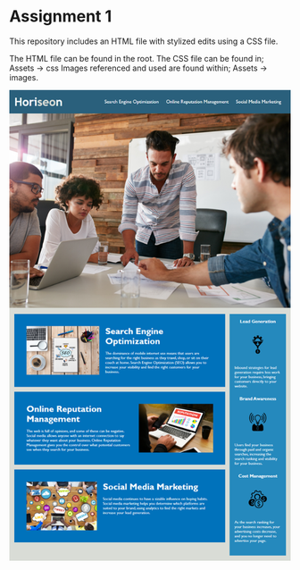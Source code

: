 # Assignment 1
This repository includes an HTML file with stylized edits using a CSS file. 

The HTML file can be found in the root.
The CSS file can be found in; Assets -> css
Images referenced and used are found within; Assets -> images.

![Hw_demo.png](assets/Hw_demo.png)
